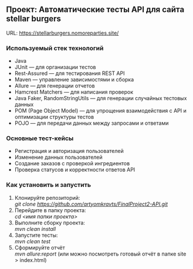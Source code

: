 ## Проект: Автоматические тесты API для сайта stellar burgers
URL: https://stellarburgers.nomoreparties.site/

### Используемый стек технологий
- Java
- JUnit — для организации тестов
- Rest-Assured — для тестирования REST API
- Maven — управление зависимостями и сборка
- Allure — для генерации отчетов
- Hamcrest Matchers — для написания проверок
- Java Faker, RandomStringUtils — для генерации случайных тестовых данных
- POM (Page Object Model) — для упрощения взаимодействия с API и оптимизации структуры тестов
- POJO — для передачи данных между запросами и ответами

### Основные тест-кейсы
  - Регистрация и авторизация пользователей
  - Изменение данных пользователей
  - Создание заказов с проверкой ингредиентов
  - Проверка статусов и корректности ответов API

### Как установить и запустить
1. Клонируйте репозиторий:  
*git clone https://github.com/artyomkravts/FinalProject2-API.git*   
2. Перейдите в папку проекта:  
*cd <имя папки проекта>*   
3. Выполните сборку проекта:  
*mvn clean install*
4. Запустите тесты:  
*mvn clean test*
5. Сформируйте отчёт  
*mvn allure:report* (или можно посмотреть готовый отчёт в папке site > index.html)
